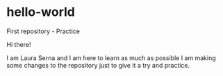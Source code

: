 # hello-world
First repository - Practice 

Hi there!

I am Laura Serna and I am here to learn as much as possible 
I am making some changes to the repository just to give it a try and practice. 
